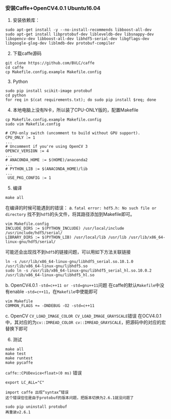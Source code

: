 <!-- #AG_DEMOAPP_HEADER_BEGIN# -->
### 安装Caffe+OpenCV4.0.1 Ubuntu16.04


<!-- #AG_DEMOAPP_HEADER_END# -->
<!-- #AG_BRIEF_BEGIN# -->
1. 安装依赖库：
```
sudo apt-get install -y --no-install-recommends libboost-all-dev
sudo apt-get install libprotobuf-dev libleveldb-dev libsnappy-dev libopencv-dev libboost-all-dev libhdf5-serial-dev libgflags-dev libgoogle-glog-dev liblmdb-dev protobuf-compiler
```
2.  下载caffe源码

```
git clone https://github.com/BVLC/caffe
cd caffe
cp Makefile.config.example Makefile.config
```

3. Python
```
sudo pip install scikit-image protobuf
cd python
for req in $(cat requirements.txt); do sudo pip install $req; done
```
4. 本地电脑上没有N卡，所以装了CPU-ONLY版的，配置Makefile

```
cp Makefile.config.example Makefile.config
sudo vim Makefile.config

# CPU-only switch (uncomment to build without GPU support).
CPU_ONLY := 1
...
# Uncomment if you're using OpenCV 3
OPENCV_VERSION := 4
...
# ANACONDA_HOME := $(HOME)/anaconda2
...
# PYTHON_LIB := $(ANACONDA_HOME)/lib
...
 USE_PKG_CONFIG := 1
```
5. 编译

```
make all
```
在编译的时候可能遇到的错误：
a. `fatal error: hdf5.h: No such file or directory`
找不到`hdf5`的头文件，将其路径添加到Makefile即可。

```
vim Makefile.config
INCLUDE_DIRS := $(PYTHON_INCLUDE) /usr/local/include /usr/include/hdf5/serial/
LIBRARY_DIRS := $(PYTHON_LIB) /usr/local/lib /usr/lib /usr/lib/x86_64-linux-gnu/hdf5/serial/
```
可能还会出现找不到`hdf5`的链接问题，可以用如下方法关联链接

```
ln -s /usr/lib/x86_64-linux-gnu/libhdf5_serial.so.10.1.0 /usr/lib/x86_64-linux-gnu/libhdf5.so
sudo ln -s /usr/lib/x86_64-linux-gnu/libhdf5_serial_hl.so.10.0.2 /usr/lib/x86_64-linux-gnu/libhdf5_hl.so
```
b. OpenCV4.0.1  `-std=c++11 or -std=gnu++11`问题
在caffe的默认`Makefile`中没有enable `-std=c++11`，在`Makefile`中使能即可

```
vim Makefile
COMMON_FLAGS += -DNDEBUG -O2 -std=c++11
```
c. OpenCV `CV_LOAD_IMAGE_COLOR CV_LOAD_IMAGE_GRAYSCALE`错误
在OCV4.0.1中，其对应的为`cv::IMREAD_COLOR cv::IMREAD_GRAYSCALE`，把源码中的对应的宏替换下即可

6. 测试

```
make all
make test
make runtest
make pycaffe 
```
`caffe::CPUDevice<float>(0 ms)` 错误

```
export LC_ALL="C"
```
```
import caffe 出现“syntax”错误
这个错误往往是由于protobuf的版本问题，把版本切换为2.6.1就没问题了
```
```
sudo pip uninstall protobuf
再重装v2.6.1
```
        
<!-- #AG_BRIEF_END# -->
